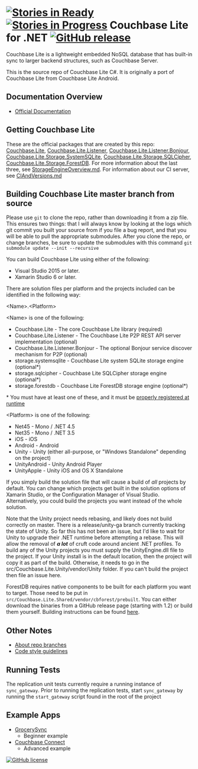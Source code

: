 [![Stories in Ready](https://badge.waffle.io/couchbase/couchbase-lite-net.png?label=ready&title=Scheduled)](https://waffle.io/couchbase/couchbase-lite-net)
[![Stories in Progress](https://badge.waffle.io/couchbase/couchbase-lite-net.png?label=in%20progress&title=In%20Progress)](https://waffle.io/couchbase/couchbase-lite-net)
Couchbase Lite for .NET [![GitHub release](https://img.shields.io/github/release/couchbase/couchbase-lite-net.svg?style=plastic)]()
==================

Couchbase Lite is a lightweight embedded NoSQL database that has built-in sync to larger backend structures, such as Couchbase Server.

This is the source repo of Couchbase Lite C#. It is originally a port of Couchbase Lite from Couchbase Lite Android.

## Documentation Overview

* [Official Documentation](http://developer.couchbase.com/mobile/develop/guides/couchbase-lite/index.html)

## Getting Couchbase Lite

These are the official packages that are created by this repo:  [Couchbase.Lite](https://www.nuget.org/packages/Couchbase.Lite/), [Couchbase.Lite.Listener](https://www.nuget.org/packages/Couchbase.Lite.Listener/), [Couchbase.Lite.Listener.Bonjour](https://www.nuget.org/packages/Couchbase.Lite.Listener.Bonjour/), [Couchbase.Lite.Storage.SystemSQLite](https://www.nuget.org/packages/Couchbase.Lite.Storage.SystemSQLite/), [Couchbase.Lite.Storage.SQLCipher](https://www.nuget.org/packages/Couchbase.Lite.Storage.SQLCipher/), [Couchbase.Lite.Storage.ForestDB](https://www.nuget.org/packages/Couchbase.Lite.Storage.ForestDB/).  For more information about the last three, see [StorageEngineOverview.md](https://github.com/couchbase/couchbase-lite-net/blob/master/Notes/StorageEngineOverview.md).  For information about our CI server, see [CIAndVersions.md](https://github.com/couchbase/couchbase-lite-net/blob/master/Notes/CIAndVersions.md)

## Building Couchbase Lite master branch from source

Please use `git` to clone the repo, rather than downloading it from a zip file.  This ensures two things:  that I will always know by looking at the logs which git commit you built your source from if you file a bug report, and that you will be able to pull the appropriate submodules.  After you clone the repo, or change branches, be sure to update the submodules with this command `git submodule update --init --recursive`

You can build Couchbase Lite using either of the following:

* Visual Studio 2015 or later.
* Xamarin Studio 6 or later.

There are solution files per platform and the projects included can be identified in the following way:

\<Name>.\<Platform>

\<Name> is one of the following:

* Couchbase.Lite - The core Couchbase Lite library (required)
* Couchbase.Lite.Listener - The Couchbase Lite P2P REST API server implementation (optional)
* Couchbase.Lite.Listener.Bonjour - The optional Bonjour service discover mechanism for P2P (optional)
* storage.systemsqlite - Couchbase Lite system SQLite storage engine (optional*)
* storage.sqlcipher - Couchbase Lite SQLCipher storage engine (optional*)
* storage.forestdb - Couchbase Lite ForestDB storage engine (optional*)

\* You must have at least one of these, and it must be [properly registered at runtime](Notes/StorageEngineOverview.md)

\<Platform> is one of the following:

* Net45 - Mono / .NET 4.5
* Net35 - Mono / .NET 3.5
* iOS - iOS
* Android - Android
* Unity - Unity (either all-purpose, or "Windows Standalone" depending on the project)
* UnityAndroid - Unity Android Player
* UnityApple - Unity iOS and OS X Standalone

If you simply build the solution file that will cause a build of *all* projects by default.  You can change which projects get built in the solution options of Xamarin Studio, or the Configuration Manager of Visual Studio.  Alternatively, you could build the projects you want instead of the whole solution.

Note that the Unity project needs rebasing, and likely does not build correctly on master.  There is a release/unity-ga branch currently tracking the state of Unity.  So far this has not been an issue, but I'd like to wait for Unity to upgrade their .NET runtime before attempting a rebase.  This will allow the removal of ***a lot*** of cruft code around ancient .NET profiles.  To build any of the Unity projects you must supply the UnityEngine.dll file to the project.  If your Unity install is in the default location, then the project will copy it as part of the build.  Otherwise, it needs to go in the src/Couchbase.Lite.Unity/vendor/Unity folder.  If you can't build the project then file an issue here.

ForestDB requires native components to be built for each platform you want to target.  Those need to be put in `src/Couchbase.Lite.Shared/vendor/cbforest/prebuilt`.  You can either download the binaries from a GitHub release page (starting with 1.2) or build them yourself.  Building instructions can be found [here](https://github.com/couchbaselabs/cbforest/blob/1.3-net/CSharp/README.md).

## Other Notes

* [About repo branches](https://github.com/couchbase/couchbase-lite-net/blob/master/Notes/Branches.md)
* [Code style guidelines](https://github.com/couchbase/couchbase-lite-net/blob/master/Notes/StyleGuidelines.md)

## Running Tests

The replication unit tests currently require a running instance of `sync_gateway`. Prior to running the replication tests, start `sync_gateway` by running the `start_gateway` script found in the root of the project

## Example Apps
* [GrocerySync](https://github.com/couchbase/couchbase-lite-net/tree/master/samples)
	* Beginner example
* [Couchbase Connect](https://github.com/FireflyLogic/couchbase-connect-14)
	* Advanced example

[![GitHub license](https://img.shields.io/github/license/couchbase/couchbase-lite-net.svg?style=plastic)]()
